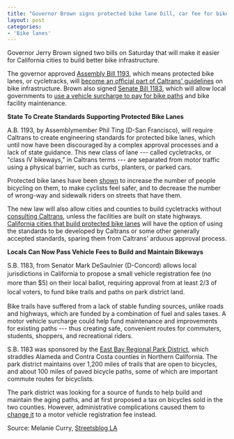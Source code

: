 ```yaml
---
title: "Governor Brown signs protected bike lane bill, car fee for bike paths"
layout: post
categories:
- 'Bike lanes'
---
```


Governor Jerry Brown signed two bills on Saturday that will make it easier for California cities to build better bike infrastructure.

The governor approved [Assembly Bill 1193](https://leginfo.legislature.ca.gov/faces/billNavClient.xhtml?bill_id=201320140AB1193), which means protected bike lanes, or cycletracks, will [become an official part of Caltrans' guidelines](https://la.streetsblog.org/2014/08/29/protected-bike-lane-bill-approved-by-legislature-awaiting-governor/) on bike infrastructure. Brown also signed [Senate Bill 1183](https://leginfo.legislature.ca.gov/faces/billNavClient.xhtml?bill_id=201320140SB1183), which will allow local governments to [use a vehicle surcharge to pay for bike paths](https://la.streetsblog.org/2014/04/23/sb-1183-from-bike-tax-to-car-fee/) and bike facility maintenance.

**State To Create Standards Supporting Protected Bike Lanes**

A.B. 1193, by Assemblymember Phil Ting (D-San Francisco), will require Caltrans to create engineering standards for protected bike lanes, which until now have been discouraged by a complex approval processes and a lack of state guidance. This new class of lane --- called cycletracks, or "class IV bikeways," in Caltrans terms --- are separated from motor traffic using a physical barrier, such as curbs, planters, or parked cars.

Protected bike lanes have been [shown](https://usa.streetsblog.org/2014/06/02/get-ready-for-a-landmark-study-of-americas-protected-bike-lanes/) to increase the number of people bicycling on them, to make cyclists feel safer, and to decrease the number of wrong-way and sidewalk riders on streets that have them.

The new law will also allow cities and counties to build cycletracks without [consulting Caltrans](https://sf.streetsblog.org/2014/01/31/govs-report-to-caltrans-get-out-of-the-way-of-protected-bike-lanes/), unless the facilities are built on state highways. [California cities that build protected bike lanes](https://la.streetsblog.org/2014/07/21/protected-bike-lanes-grow-in-ca-as-cities-face-down-old-concerns/) will have the option of using the standards to be developed by Caltrans or some other generally accepted standards, sparing them from Caltrans' arduous approval process.

**Locals Can Now Pass Vehicle Fees to Build and Maintain Bikeways**

S.B. 1183, from Senator Mark DeSaulnier (D-Concord) allows local jurisdictions in California to propose <span style="line-height: 1.5em;">a small vehicle registration fee (no more than $5) on their local</span><span style="line-height: 1.5em;"> ballot, requiring approval from at least 2/3 of local voters, to fund bike trails and paths on park district land.</span>

Bike trails have suffered from a lack of stable funding sources, unlike roads and highways, which are funded by a combination of fuel and sales taxes. A motor vehicle surcharge could help fund maintenance and improvements for existing paths --- thus creating safe, convenient routes for commuters, students, shoppers, and recreational riders.

S.B. 1183 was sponsored by the [East Bay Regional Park District](https://www.ebparks.org/), which straddles Alameda and Contra Costa counties in Northern California. The park district maintains over 1,200 miles of trails that are open to bicycles, and about 100 miles of paved bicycle paths, some of which are important commute routes for bicyclists.

The park district was looking for a source of funds to help build and maintain the aging paths, and at first proposed a tax on bicycles sold in the two counties. However, administrative complications caused them to [change it](https://la.streetsblog.org/2014/04/23/sb-1183-from-bike-tax-to-car-fee/) to a motor vehicle registration fee instead.

Source: Melanie Curry, [Streetsblog LA](https://la.streetsblog.org/2014/09/22/governor-brown-signs-protected-bike-lane-bill-car-fee-for-bike-paths/)
